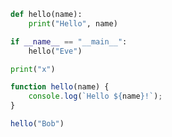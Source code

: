 

```python
def hello(name):
	print("Hello", name)

if __name__ == "__main__":
	hello("Eve")
```


```python
print("x")
```


```js
function hello(name) {
	console.log(`Hello ${name}!`);
}

hello("Bob")
```



